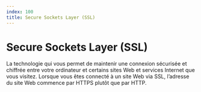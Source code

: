 ```yaml
---
index: 100
title: Secure Sockets Layer (SSL)
---
```

# Secure Sockets Layer (SSL)

La technologie qui vous permet de maintenir une connexion sécurisée et chiffrée entre votre ordinateur et certains sites Web et services Internet que vous visitez. Lorsque vous êtes connecté à un site Web via SSL, l’adresse du site Web commence par HTTPS plutôt que par HTTP.